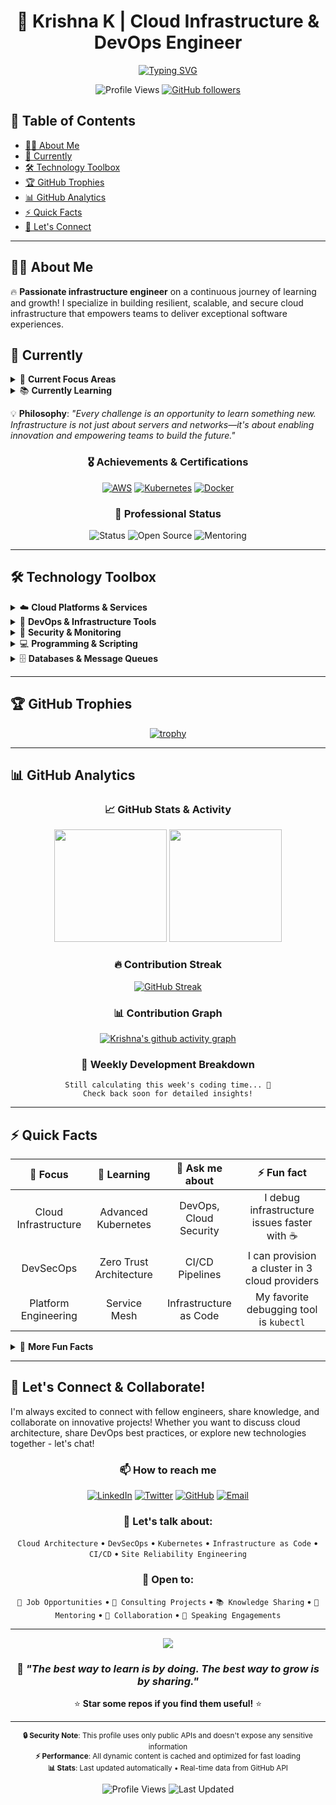 <div align="center">
  
# 🚀 Krishna K | Cloud Infrastructure & DevOps Engineer

[![Typing SVG](https://readme-typing-svg.herokuapp.com?font=Fira+Code&size=22&duration=3000&pause=1000&color=36BCF7FF&center=true&width=600&lines=DevOps+Engineer+%7C+Cloud+Architect;DevSecOps+Specialist+%7C+SRE;Platform+Engineer+%7C+Infrastructure+Expert;Building+Scalable+Cloud+Solutions;Always+Learning+%7C+Always+Growing+🚀)](https://git.io/typing-svg)

![Profile Views](https://komarev.com/ghpvc/?username=Krishna4K2&label=Profile%20views&color=0e75b6&style=flat)
[![GitHub followers](https://img.shields.io/github/followers/Krishna4K2?label=Followers&style=social)](https://github.com/Krishna4K2?tab=followers)

</div>

## 📑 Table of Contents
- [👨‍💻 About Me](#-about-me)
- [🚀 Currently](#-currently)  
- [🛠️ Technology Toolbox](#️-technology-toolbox)
- [🏆 GitHub Trophies](#-github-trophies)
- [📊 GitHub Analytics](#-github-analytics)
- [⚡ Quick Facts](#-quick-facts)
- [🤝 Let's Connect](#-lets-connect--collaborate)

---

## 👨‍💻 About Me

🔥 **Passionate infrastructure engineer** on a continuous journey of learning and growth! I specialize in building resilient, scalable, and secure cloud infrastructure that empowers teams to deliver exceptional software experiences.

## 🚀 Currently

<details>
<summary>🎯 <b>Current Focus Areas</b></summary>

- **DevOps & CI/CD**: Streamlining development workflows and deployment pipelines
- **DevSecOps**: Integrating security practices into every stage of the development lifecycle  
- **Cloud Architecture**: Designing and implementing robust multi-cloud solutions
- **Site Reliability Engineering**: Ensuring high availability and performance at scale
- **Platform Engineering**: Building developer-centric platforms and tooling

</details>

<details>
<summary>📚 <b>Currently Learning</b></summary>

- 🐹 **Advanced Go Programming** - Building high-performance microservices
- ☸️ **Kubernetes CKA/CKS** - Deepening container orchestration expertise
- 🔐 **Zero Trust Security** - Implementing next-gen security architectures
- 📊 **Observability Stack** - Mastering Prometheus, Grafana, and OpenTelemetry
- 🌩️ **Multi-Cloud Strategy** - AWS, Azure, and GCP integration patterns

</details>

💡 **Philosophy**: *"Every challenge is an opportunity to learn something new. Infrastructure is not just about servers and networks—it's about enabling innovation and empowering teams to build the future."*

<div align="center">

### 🎖️ Achievements & Certifications

[![AWS](https://img.shields.io/badge/AWS-Certified_Solutions_Architect-232F3E?style=for-the-badge&logo=amazon-aws&logoColor=white)](https://aws.amazon.com/certification/)
[![Kubernetes](https://img.shields.io/badge/Kubernetes-CKA_Candidate-326ce5?style=for-the-badge&logo=kubernetes&logoColor=white)](https://www.cncf.io/certification/cka/)
[![Docker](https://img.shields.io/badge/Docker-Certified_Associate-2496ED?style=for-the-badge&logo=docker&logoColor=white)](https://www.docker.com/certification/)

### 🌟 Professional Status
![Status](https://img.shields.io/badge/Status-Available_for_Collaboration-brightgreen?style=for-the-badge)
![Open Source](https://img.shields.io/badge/Open_Source-Active_Contributor-orange?style=for-the-badge&logo=github)
![Mentoring](https://img.shields.io/badge/Mentoring-Available-blue?style=for-the-badge&logo=linkedin)

</div>

---

## 🛠️ Technology Toolbox

<details>
<summary>☁️ <b>Cloud Platforms & Services</b></summary>
<br>

![AWS](https://img.shields.io/badge/AWS-%23FF9900.svg?style=for-the-badge&logo=amazon-aws&logoColor=white)
![Azure](https://img.shields.io/badge/azure-%230072C6.svg?style=for-the-badge&logo=microsoftazure&logoColor=white)
![Google Cloud](https://img.shields.io/badge/GoogleCloud-%234285F4.svg?style=for-the-badge&logo=google-cloud&logoColor=white)
![DigitalOcean](https://img.shields.io/badge/DigitalOcean-%230167ff.svg?style=for-the-badge&logo=digitalOcean&logoColor=white)

</details>

<details>
<summary>🔧 <b>DevOps & Infrastructure Tools</b></summary>
<br>

**Container Technologies:**
![Docker](https://img.shields.io/badge/docker-%230db7ed.svg?style=for-the-badge&logo=docker&logoColor=white)
![Kubernetes](https://img.shields.io/badge/kubernetes-%23326ce5.svg?style=for-the-badge&logo=kubernetes&logoColor=white)
![Podman](https://img.shields.io/badge/podman-892CA0.svg?style=for-the-badge&logo=podman&logoColor=white)

**Infrastructure as Code:**
![Terraform](https://img.shields.io/badge/terraform-%235835CC.svg?style=for-the-badge&logo=terraform&logoColor=white)
![Ansible](https://img.shields.io/badge/ansible-%231A1918.svg?style=for-the-badge&logo=ansible&logoColor=white)
![Pulumi](https://img.shields.io/badge/pulumi-8A3391.svg?style=for-the-badge&logo=pulumi&logoColor=white)

**CI/CD & Automation:**
![Jenkins](https://img.shields.io/badge/jenkins-%232C5263.svg?style=for-the-badge&logo=jenkins&logoColor=white)
![GitHub Actions](https://img.shields.io/badge/github%20actions-%232671E5.svg?style=for-the-badge&logo=githubactions&logoColor=white)
![GitLab CI](https://img.shields.io/badge/gitlab%20ci-%23181717.svg?style=for-the-badge&logo=gitlab&logoColor=white)

</details>

<details>
<summary>🔐 <b>Security & Monitoring</b></summary>
<br>

**Monitoring & Observability:**
![Prometheus](https://img.shields.io/badge/Prometheus-E6522C?style=for-the-badge&logo=Prometheus&logoColor=white)
![Grafana](https://img.shields.io/badge/grafana-%23F46800.svg?style=for-the-badge&logo=grafana&logoColor=white)
![Datadog](https://img.shields.io/badge/datadog-%23632CA6.svg?style=for-the-badge&logo=datadog&logoColor=white)

**Security Tools:**
![Vault](https://img.shields.io/badge/vault-%23000000.svg?style=for-the-badge&logo=vault&logoColor=white)
![Falco](https://img.shields.io/badge/falco-%23005066.svg?style=for-the-badge&logo=falco&logoColor=white)
![Trivy](https://img.shields.io/badge/trivy-00979D.svg?style=for-the-badge&logo=trivy&logoColor=white)

</details>

<details>
<summary>💻 <b>Programming & Scripting</b></summary>
<br>

![Python](https://img.shields.io/badge/python-3670A0?style=for-the-badge&logo=python&logoColor=ffdd54)
![Go](https://img.shields.io/badge/go-%2300ADD8.svg?style=for-the-badge&logo=go&logoColor=white)
![Shell Script](https://img.shields.io/badge/shell_script-%23121011.svg?style=for-the-badge&logo=gnu-bash&logoColor=white)
![PowerShell](https://img.shields.io/badge/PowerShell-%235391FE.svg?style=for-the-badge&logo=powershell&logoColor=white)
![YAML](https://img.shields.io/badge/yaml-%23ffffff.svg?style=for-the-badge&logo=yaml&logoColor=151515)

</details>

<details>
<summary>🗄️ <b>Databases & Message Queues</b></summary>
<br>

![PostgreSQL](https://img.shields.io/badge/postgres-%23316192.svg?style=for-the-badge&logo=postgresql&logoColor=white)
![Redis](https://img.shields.io/badge/redis-%23DD0031.svg?style=for-the-badge&logo=redis&logoColor=white)
![Apache Kafka](https://img.shields.io/badge/Apache%20Kafka-000?style=for-the-badge&logo=apachekafka)
![MongoDB](https://img.shields.io/badge/MongoDB-%234ea94b.svg?style=for-the-badge&logo=mongodb&logoColor=white)
![ElasticSearch](https://img.shields.io/badge/-ElasticSearch-005571?style=for-the-badge&logo=elasticsearch)

</details>

---

## 🏆 GitHub Trophies

<div align="center">
  
[![trophy](https://github-profile-trophy.vercel.app/?username=Krishna4K2&theme=tokyonight&no-frame=false&no-bg=true&margin-w=4)](https://github.com/ryo-ma/github-profile-trophy)

</div>

---

## 📊 GitHub Analytics

<div align="center">
  
### 📈 GitHub Stats & Activity

<img height="180em" src="https://github-readme-stats.vercel.app/api?username=Krishna4K2&show_icons=true&theme=tokyonight&include_all_commits=true&count_private=true"/>
<img height="180em" src="https://github-readme-stats.vercel.app/api/top-langs/?username=Krishna4K2&layout=compact&langs_count=8&theme=tokyonight"/>

</div>

<div align="center">
  
### 🔥 Contribution Streak

[![GitHub Streak](https://streak-stats.demolab.com/?user=Krishna4K2&theme=tokyonight)](https://git.io/streak-stats)

</div>

<div align="center">
  
### 📊 Contribution Graph

[![Krishna's github activity graph](https://github-readme-activity-graph.vercel.app/graph?username=Krishna4K2&theme=tokyo-night)](https://github.com/ashutosh00710/github-readme-activity-graph)

</div>

<div align="center">
  
### 📅 Weekly Development Breakdown

<!--START_SECTION:waka-->
```text
Still calculating this week's coding time... 🤔
Check back soon for detailed insights!
```
<!--END_SECTION:waka-->

</div>

---

## ⚡ Quick Facts

<div align="center">

| 🎯 **Focus** | 🌱 **Learning** | 💬 **Ask me about** | ⚡ **Fun fact** |
|:---:|:---:|:---:|:---:|
| Cloud Infrastructure | Advanced Kubernetes | DevOps, Cloud Security | I debug infrastructure issues faster with ☕ |
| DevSecOps | Zero Trust Architecture | CI/CD Pipelines | I can provision a cluster in 3 cloud providers |
| Platform Engineering | Service Mesh | Infrastructure as Code | My favorite debugging tool is `kubectl` |

</div>

<details>
<summary>🎪 <b>More Fun Facts</b></summary>

- 🔧 I once automated a 40-step deployment process into a single command
- 🌍 I've worked with infrastructure across 5+ cloud providers
- 📚 I read infrastructure code like others read novels
- 🎯 My goal: Zero-downtime deployments for everyone
- 🐛 I find infrastructure bugs oddly satisfying to fix
- ☁️ I dream in YAML and wake up thinking in Terraform

</details>

---

## 🤝 Let's Connect & Collaborate!

I'm always excited to connect with fellow engineers, share knowledge, and collaborate on innovative projects! Whether you want to discuss cloud architecture, share DevOps best practices, or explore new technologies together - let's chat!

<div align="center">

### 📫 How to reach me

[![LinkedIn](https://img.shields.io/badge/LinkedIn-%230077B5.svg?style=for-the-badge&logo=linkedin&logoColor=white)](https://linkedin.com/in/krishna4k2)
[![Twitter](https://img.shields.io/badge/Twitter-%231DA1F2.svg?style=for-the-badge&logo=Twitter&logoColor=white)](https://twitter.com/krishna4k2)
[![GitHub](https://img.shields.io/badge/github-%23121011.svg?style=for-the-badge&logo=github&logoColor=white)](https://github.com/Krishna4K2)
[![Email](https://img.shields.io/badge/Email-D14836?style=for-the-badge&logo=gmail&logoColor=white)](mailto:krishna4k2@example.com)

### 🎯 Let's talk about:
`Cloud Architecture` • `DevSecOps` • `Kubernetes` • `Infrastructure as Code` • `CI/CD` • `Site Reliability Engineering`

### 🤝 Open to:
`💼 Job Opportunities` • `🚀 Consulting Projects` • `📚 Knowledge Sharing` • `👥 Mentoring` • `🤝 Collaboration` • `🎤 Speaking Engagements`

</div>

---

<div align="center">

<img src="https://raw.githubusercontent.com/Trilokia/Trilokia/379277808c61ef204768a61bbc5d25bc7798ccf1/bottom_header.svg" />

### 💭 *"The best way to learn is by doing. The best way to grow is by sharing."*

⭐ **Star some repos if you find them useful!** ⭐

---

<sub>**🔒 Security Note**: This profile uses only public APIs and doesn't expose any sensitive information</sub><br>
<sub>**⚡ Performance**: All dynamic content is cached and optimized for fast loading</sub><br>
<sub>**📊 Stats**: Last updated automatically • Real-time data from GitHub API</sub>

![Profile Views](https://komarev.com/ghpvc/?username=Krishna4K2&color=brightgreen&style=flat-square)
![Last Updated](https://img.shields.io/badge/last%20updated-today-brightgreen?style=flat-square)

</div>